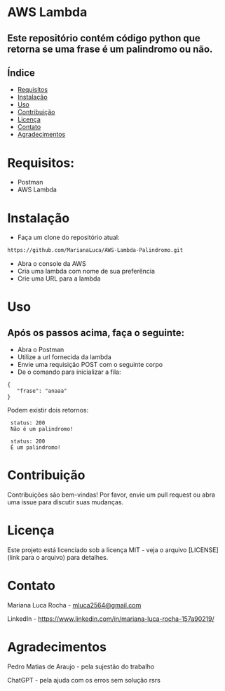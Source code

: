 # AWS Lambda
## Este repositório contém código python que retorna se uma frase é um palindromo ou não.

## Índice
- [Requisitos](#requisitos)
- [Instalação](#instalação)
- [Uso](#uso)
- [Contribuição](#contribuição)
- [Licença](#licença)
- [Contato](#contato)
- [Agradecimentos](#agradecimentos)


# Requisitos:
- Postman
- AWS Lambda

# Instalação
- Faça um clone do repositório atual:
 ```bash
https://github.com/MarianaLuca/AWS-Lambda-Palindromo.git
```
- Abra o console da AWS
- Cria uma lambda com nome de sua preferência
- Crie uma URL para a lambda

# Uso
## Após os passos acima, faça o seguinte:

- Abra o Postman
- Utilize a url fornecida da lambda
- Envie uma requisição POST com o seguinte corpo
- De o comando para inicializar a fila:
 ```
{
    "frase": "anaaa"
}
```

Podem existir dois retornos:
```
 status: 200
 Não é um palindromo!
```


```
 status: 200
 É um palindromo!
```

# Contribuição
Contribuições são bem-vindas! Por favor, envie um pull request ou abra uma issue para discutir suas mudanças.

# Licença
Este projeto está licenciado sob a licença MIT - veja o arquivo [LICENSE](link para o arquivo) para detalhes.

# Contato
Mariana Luca Rocha - mluca2564@gmail.com

LinkedIn - https://www.linkedin.com/in/mariana-luca-rocha-157a90219/

# Agradecimentos
Pedro Matias de Araujo - pela sujestão do trabalho 

ChatGPT - pela ajuda com os erros sem solução rsrs 


